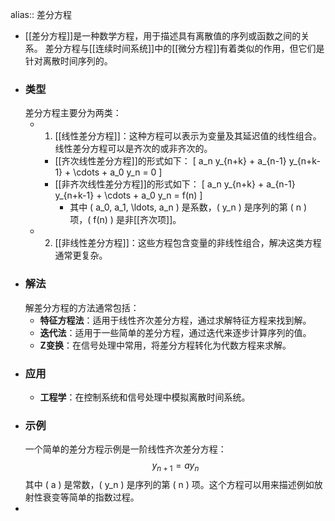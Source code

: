 alias:: 差分方程

- [[差分方程]]是一种数学方程，用于描述具有离散值的序列或函数之间的关系。
  差分方程与[[连续时间系统]]中的[[微分方程]]有着类似的作用，但它们是针对离散时间序列的。
- ### 类型
  差分方程主要分为两类：
	- 1. [[线性差分方程]]：这种方程可以表示为变量及其延迟值的线性组合。线性差分方程可以是齐次的或非齐次的。
		- [[齐次线性差分方程]]的形式如下：
		  \[ a_n y_{n+k} + a_{n-1} y_{n+k-1} + \cdots + a_0 y_n = 0 \]
		- [[非齐次线性差分方程]]的形式如下：
		  \[ a_n y_{n+k} + a_{n-1} y_{n+k-1} + \cdots + a_0 y_n = f(n) \]
			- 其中 \( a_0, a_1, \ldots, a_n \) 是系数，\( y_n \) 是序列的第 \( n \) 项，\( f(n) \) 是非[[齐次项]]。
	- 2. [[非线性差分方程]]：这些方程包含变量的非线性组合，解决这类方程通常更复杂。
- ### 解法
  解差分方程的方法通常包括：
	- **特征方程法**：适用于线性齐次差分方程，通过求解特征方程来找到解。
	- **迭代法**：适用于一些简单的差分方程，通过迭代来逐步计算序列的值。
	- **Z变换**：在信号处理中常用，将差分方程转化为代数方程来求解。
- ### 应用
	- **工程学**：在控制系统和信号处理中模拟离散时间系统。
- ### 示例
  一个简单的差分方程示例是一阶线性齐次差分方程：
  $$ y_{n+1} = a y_n $$
  其中 \( a \) 是常数，\( y_n \) 是序列的第 \( n \) 项。这个方程可以用来描述例如放射性衰变等简单的指数过程。
-